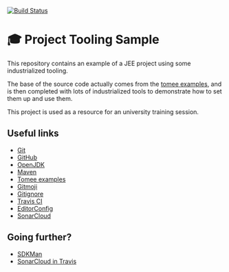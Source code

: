 [![Build Status](https://travis-ci.org/aneveux/project-tooling-sample.svg?branch=master)](https://travis-ci.org/aneveux/project-tooling-sample)

# 🎓 Project Tooling Sample

This repository contains an example of a JEE project using some industrialized tooling.

The base of the source code actually comes from the [tomee examples](https://github.com/apache/tomee/tree/master/examples/rest-example), and is then completed with lots of industrialized tools to demonstrate how to set them up and use them.

This project is used as a resource for an university training session.

## Useful links

- [Git](https://git-scm.com/)
- [GitHub](http://github.com/)
- [OpenJDK](http://openjdk.java.net/)
- [Maven](http://maven.apache.org/)
- [Tomee examples](https://github.com/apache/tomee/tree/master/examples/rest-example)
- [Gitmoji](https://gitmoji.carloscuesta.me/)
- [Gitignore](https://www.gitignore.io/)
- [Travis CI](http://travis-ci.org/)
- [EditorConfig](https://editorconfig.org/)
- [SonarCloud](https://sonarcloud.io/)

## Going further?

- [SDKMan](https://sdkman.io/)
- [SonarCloud in Travis](https://docs.travis-ci.com/user/sonarcloud/)
